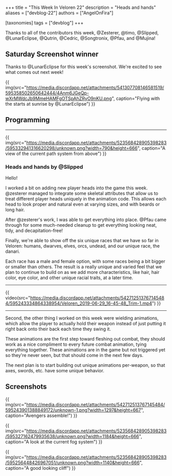 +++
title = "This Week In Veloren 22"
description = "Heads and hands"
aliases = ["devblog-22"]
authors = ["AngelOnFira"]

[taxonomies]
tags = ["devblog"]
+++

Thanks to all of the contributors this week, @Zesterer, @timo, @Slipped, @LunarEclipse, @Qutrin, @Cedric, @Songtronix, @Pfau, and @Mujina!

## Saturday Screenshot winner

Thanks to @LunarEclipse for this week's screenshot. We're excited to see what comes out next week!

{{ img(src="https://media.discordapp.net/attachments/541307708146581519/595358502650642444/4Anm6JGeQp-wXrMWdcJb9MmeHAMFgOTSpAhZRyO9nKU.png", caption="Flying with the starts at sunrise by @LunarEclipse") }}

## Programming

<hr>

{{ img(src="https://media.discordapp.net/attachments/523568428905398283/595332941316620298/unknown.png?width=790&height=666", caption="A view of the current path system from above") }}

### Heads and hands by @Slipped

Hello!

I worked a bit on adding new player heads into the game this week. @zesterer managed to integrate some skeletal attributes that allow us to treat different player heads uniquely in the animation code. This allows each head to look proper and natural even at varying sizes, and with beards or long hair.

After @zesterer's work, I was able to get everything into place. @Pfau came through for some much-needed cleanup to get everything looking neat, tidy, and decapitation-free!

Finally, we're able to show off the six unique races that we have so far in Veloren: humans, dwarves, elves, orcs, undead, and our unique race, the danari.

Each race has a male and female option, with some races being a bit bigger or smaller than others. The result is a really unique and varied feel that we plan to continue to build on as we add more characteristics, like hair, hair color, eye color, and other unique racial traits, at a later time.

<hr>

{{ video(src="https://media.discordapp.net/attachments/542712513767145484/595243334864338954/Veloren_2019-06-29_16-45-48_Trim-1.mp4") }}

<hr>

Second, the other thing I worked on this week were wielding animations, which allow the player to actually hold their weapon instead of just putting it right back onto their back each time they swing it.

These animations are the first step toward fleshing out combat, they should work as a nice compliment to every future combat animation, tying everything together. These animations are in the game but not triggered yet so they're never seen, but that should come in the next few days.

The next plan is to start building out unique animations per-weapon, so that axes, swords, etc. have some unique behavior.

## Screenshots

{{ img(src="https://media.discordapp.net/attachments/542712513767145484/595243901388849172/unknown-1.png?width=1297&height=667", caption="Avengers assemble!") }}

{{ img(src="https://media.discordapp.net/attachments/523568428905398283/595327162479935638/unknown.png?width=1184&height=666", caption="A look at the current fog system") }}

{{ img(src="https://media.discordapp.net/attachments/523568428905398283/595256448426967051/unknown.png?width=1140&height=666", caption="A good looking cliff") }}
